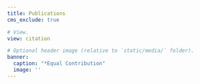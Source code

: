 ```yaml
---
title: Publications
cms_exclude: true

# View.
view: citation

# Optional header image (relative to `static/media/` folder).
banner:
  caption: "*Equal Contribution"
  image: ''
---
```

